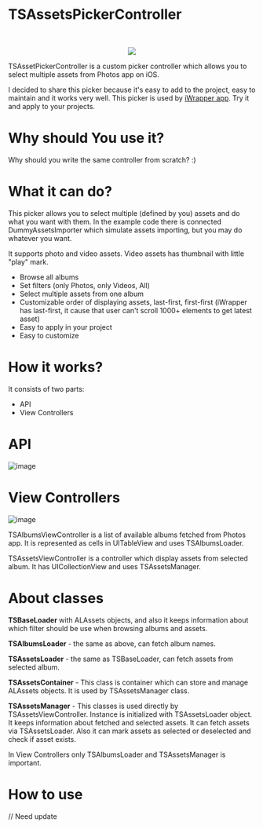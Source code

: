 TSAssetsPickerController
========================
<p>&nbsp;</p>
<p><p align="center"><img src="https://raw.github.com/tomkowz/TSAssetsPickerController/master/docs/demo.gif"/></p></p>



TSAssetPickerController is a custom picker controller which allows you to select multiple assets from Photos app on iOS.

I decided to share this picker because it's easy to add to the project, easy to maintain and it works very well. This picker is used by [iWrapper app](https://itunes.apple.com/pl/app/iwrapper-superb-screenshots/id549973157?mt=8). Try it and apply to your projects.


Why should You use it?
========================
Why should you write the same controller from scratch? :)


What it can do?
========================
This picker allows you to select multiple (defined by you) assets and do what you want with them. In the example code there is connected DummyAssetsImporter which simulate assets importing, but you may do whatever you want.

It supports photo and video assets. Video assets has thumbnail with little "play" mark. 

- Browse all albums
- Set filters (only Photos, only Videos, All)
- Select multiple assets from one album
- Customizable order of displaying assets, last-first, first-first (iWrapper has last-first, it cause that user can't scroll 1000+ elements to get latest asset)
- Easy to apply in your project
- Easy to customize


How it works?
========================

It consists of two parts:
- API
- View Controllers


API
=========================
![image](https://github.com/tomkowz/TSAssetsPickerController/blob/master/docs/diag1.png?raw=true)


View Controllers
=========================
![image](https://github.com/tomkowz/TSAssetsPickerController/blob/master/docs/diag2.png?raw=true)


TSAlbumsViewController is a list of available albums fetched from Photos app. It is represented as cells in UITableView and uses TSAlbumsLoader. 

TSAssetsViewController is a controller which display assets from selected album. It has UICollectionView and uses TSAssetsManager. 


About classes
=========================
**TSBaseLoader** with ALAssets objects, and also it keeps information about which filter should be use when browsing albums and assets.

**TSAlbumsLoader** - the same as above, can fetch album names.

**TSAssetsLoader** - the same as TSBaseLoader, can fetch assets from selected album.

**TSAssetsContainer** - This class is container which can store and manage ALAssets objects. It is used by TSAssetsManager class.

**TSAssetsManager** - This classes is used directly by TSAssetsViewController. Instance is initialized with TSAssetsLoader object. It keeps information about fetched and selected assets. It can fetch assets via TSAssetsLoader. Also it can mark assets as selected or deselected and check if asset exists.

In View Controllers only TSAlbumsLoader and TSAssetsManager is important. 

How to use
=========================
// Need update
